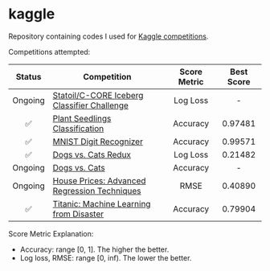 # kaggle
Repository containing codes I used for [Kaggle competitions](https://www.kaggle.com). 

Competitions attempted:

| Status | Competition | Score Metric | Best Score |
| :---: | --- | :---: | :---: |
| Ongoing | [Statoil/C-CORE Iceberg Classifier Challenge](https://www.kaggle.com/c/statoil-iceberg-classifier-challenge) | Log Loss | - |
| :white_check_mark: | [Plant Seedlings Classification](https://www.kaggle.com/c/plant-seedlings-classification) | Accuracy | 0.97481 |
| :white_check_mark: | [MNIST Digit Recognizer](https://www.kaggle.com/c/digit-recognizer) | Accuracy | 0.99571 |
| :white_check_mark: | [Dogs vs. Cats Redux](https://www.kaggle.com/c/dogs-vs-cats-redux-kernels-edition) | Log Loss | 0.21482 |
| Ongoing | [Dogs vs. Cats](https://www.kaggle.com/c/dogs-vs-cats) | Accuracy | - |
| Ongoing | [House Prices: Advanced Regression Techniques](https://www.kaggle.com/c/house-prices-advanced-regression-techniques) | RMSE | 0.40890 |
| :white_check_mark: | [Titanic: Machine Learning from Disaster](https://www.kaggle.com/c/titanic) | Accuracy | 0.79904 |

Score Metric Explanation:
- Accuracy: range [0, 1]. The higher the better.
- Log loss, RMSE: range [0, inf). The lower the better.